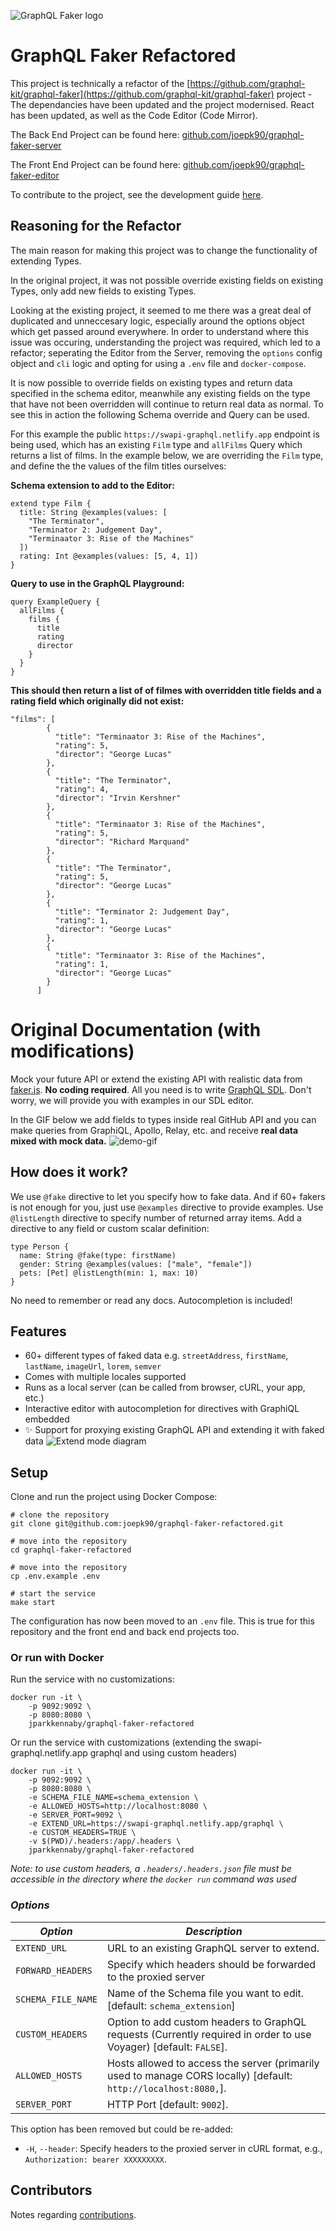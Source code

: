![GraphQL Faker logo](./assets/faker-logo-text.png)

# GraphQL Faker Refactored

This project is technically a refactor of the [https://github.com/graphql-kit/graphql-faker](https://github.com/graphql-kit/graphql-faker) project - The dependancies have been updated and the project modernised. React has been updated, as well as the Code Editor (Code Mirror).

The Back End Project can be found here:
[github.com/joepk90/graphql-faker-server](https://github.com/joepk90/graphql-faker-server) 

The Front End Project can be found here:
[github.com/joepk90/graphql-faker-editor](https://github.com/joepk90/graphql-faker-editor)

To contribute to the project, see the development guide [here](https://github.com/joepk90/graphql-faker-refactored/blob/main/development.md).


## Reasoning for the Refactor
The main reason for making this project was to change the functionality of extending Types.

In the original project, it was not possible override existing fields on existing Types, only add new fields to existing Types.

Looking at the existing project, it seemed to me there was a great deal of duplicated and unneccesary logic, especially around the options object which get passed around everywhere. In order to understand where this issue was occuring, understanding the project was required, which led to a refactor; seperating the Editor from the Server, removing the `options` config object and `cli` logic and opting for using a `.env` file and `docker-compose`.

It is now possible to override fields on existing types and return data specified in the schema editor, meanwhile any existing fields on the type that have not been overridden will continue to return real data as normal. To see this in action the following Schema override and Query can be used.

For this example the public `https://swapi-graphql.netlify.app` endpoint is being used, which has an existing `Film` type and `allFilms` Query which returns a list of films. In the example below, we are overriding the `Film` type, and define the the values of the film titles ourselves:

<b>Schema extension to add to the Editor:</b>
```
extend type Film {
  title: String @examples(values: [
    "The Terminator",
    "Terminator 2: Judgement Day",
    "Terminaator 3: Rise of the Machines"
  ])
  rating: Int @examples(values: [5, 4, 1])
}
```

<b>Query to use in the GraphQL Playground:</b>
```
query ExampleQuery {
  allFilms {
    films {
      title
      rating
      director
    }
  }
}
```

<b>This should then return a list of of filmes with overridden title fields and a rating field which originally did not exist:</b>
```
"films": [
        {
          "title": "Terminaator 3: Rise of the Machines",
          "rating": 5,
          "director": "George Lucas"
        },
        {
          "title": "The Terminator",
          "rating": 4,
          "director": "Irvin Kershner"
        },
        {
          "title": "Terminaator 3: Rise of the Machines",
          "rating": 5,
          "director": "Richard Marquand"
        },
        {
          "title": "The Terminator",
          "rating": 5,
          "director": "George Lucas"
        },
        {
          "title": "Terminator 2: Judgement Day",
          "rating": 1,
          "director": "George Lucas"
        },
        {
          "title": "Terminaator 3: Rise of the Machines",
          "rating": 1,
          "director": "George Lucas"
        }
      ]
```

# Original Documentation (with modifications)

Mock your future API or extend the existing API with realistic data from [faker.js](https://fakerjs.dev/). **No coding required**.
All you need is to write [GraphQL SDL](https://alligator.io/graphql/graphql-sdl/). Don't worry, we will provide you with examples in our SDL editor.

In the GIF below we add fields to types inside real GitHub API and you can make queries from GraphiQL, Apollo, Relay, etc. and receive **real data mixed with mock data.**
![demo-gif](./assets/demo.gif)

## How does it work?

We use `@fake` directive to let you specify how to fake data. And if 60+ fakers is not enough for you, just use `@examples` directive to provide examples. Use `@listLength` directive to specify number of returned array items. Add a directive to any field or custom scalar definition:

    type Person {
      name: String @fake(type: firstName)
      gender: String @examples(values: ["male", "female"])
      pets: [Pet] @listLength(min: 1, max: 10)
    }

No need to remember or read any docs. Autocompletion is included!

## Features

- 60+ different types of faked data e.g. `streetAddress`, `firstName`, `lastName`, `imageUrl`, `lorem`, `semver`
- Comes with multiple locales supported
- Runs as a local server (can be called from browser, cURL, your app, etc.)
- Interactive editor with autocompletion for directives with GraphiQL embedded
- ✨ Support for proxying existing GraphQL API and extending it with faked data
  ![Extend mode diagram](./assets/extend-mode.gif)

## Setup

Clone and run the project using Docker Compose:
```
# clone the repository
git clone git@github.com:joepk90/graphql-faker-refactored.git

# move into the repository
cd graphql-faker-refactored

# move into the repository
cp .env.example .env

# start the service
make start
```

The configuration has now been moved to an `.env` file. This is true for this repository and the front end and back end projects too.


### Or run with Docker

Run the service with no customizations:
```
docker run -it \
	-p 9092:9092 \
	-p 8080:8080 \
	jparkkennaby/graphql-faker-refactored
```

Or run the service with customizations (extending the swapi-graphql.netlify.app graphql and using custom headers)
```
docker run -it \
	-p 9092:9092 \
	-p 8080:8080 \
	-e SCHEMA_FILE_NAME=schema_extension \
	-e ALLOWED_HOSTS=http://localhost:8080 \
	-e SERVER_PORT=9092 \
	-e EXTEND_URL=https://swapi-graphql.netlify.app/graphql \
	-e CUSTOM_HEADERS=TRUE \
	-v $(PWD)/.headers:/app/.headers \
  	jparkkennaby/graphql-faker-refactored
```

*Note: to use custom headers, a `.headers/.headers.json` file must be accessible in the directory where the `docker run` command was used*



### *Options*

| *Option*              | *Description*                                                                                     |
|---------------------|-------------------------------------------------------------------------------------------------|
| `EXTEND_URL`        | URL to an existing GraphQL server to extend.                                           |
| `FORWARD_HEADERS`   | Specify which headers should be forwarded to the proxied server                  |
| `SCHEMA_FILE_NAME`  | Name of the Schema file you want to edit. [default: `schema_extension`]           |
| `CUSTOM_HEADERS`    | Option to add custom headers to GraphQL requests (Currently required in order to use Voyager) [default: `FALSE`].   |
| `ALLOWED_HOSTS`     | Hosts allowed to access the server (primarily used to manage CORS locally) [default: `http://localhost:8080,`].    |
| `SERVER_PORT`       | HTTP Port [default: `9002`].  | `VITE_API_URL`      | URL of the Server [default: `http://localhost:9092`]   |


This option has been removed but could be re-added:
- `-H`, `--header`: Specify headers to the proxied server in cURL format, e.g., `Authorization: bearer XXXXXXXXX`.

## Contributors

Notes regarding [contributions](https://github.com/joepk90/graphql-faker-refactored/blob/main/contributors.md).